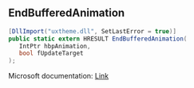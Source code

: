 ## EndBufferedAnimation

```csharp
[DllImport("uxtheme.dll", SetLastError = true)]
public static extern HRESULT EndBufferedAnimation(
   IntPtr hbpAnimation,
   bool fUpdateTarget
);
```

Microsoft documentation: [Link](https://docs.microsoft.com/en-us/windows/win32/api/uxtheme/nf-uxtheme-endbufferedanimation)
